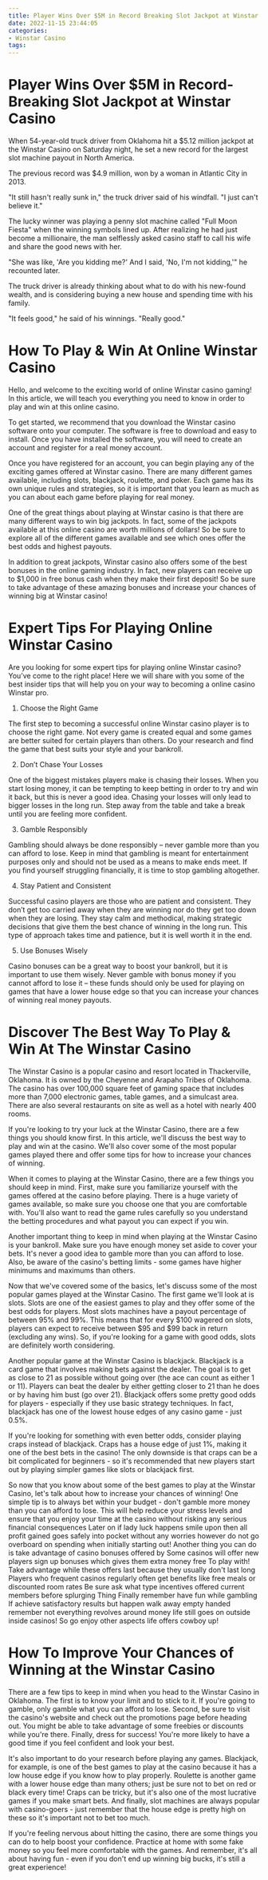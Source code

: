 ```yaml
---
title: Player Wins Over $5M in Record Breaking Slot Jackpot at Winstar Casino 
date: 2022-11-15 23:44:05
categories:
- Winstar Casino
tags:
---
```



#  Player Wins Over $5M in Record-Breaking Slot Jackpot at Winstar Casino 

When 54-year-old truck driver from Oklahoma hit a $5.12 million jackpot at the Winstar Casino on Saturday night, he set a new record for the largest slot machine payout in North America.

The previous record was $4.9 million, won by a woman in Atlantic City in 2013. 

"It still hasn't really sunk in," the truck driver said of his windfall. "I just can't believe it." 

The lucky winner was playing a penny slot machine called "Full Moon Fiesta" when the winning symbols lined up. After realizing he had just become a millionaire, the man selflessly asked casino staff to call his wife and share the good news with her. 

"She was like, 'Are you kidding me?' And I said, 'No, I'm not kidding,'" he recounted later. 

The truck driver is already thinking about what to do with his new-found wealth, and is considering buying a new house and spending time with his family. 

"It feels good," he said of his winnings. "Really good."

#  How To Play & Win At Online Winstar Casino 

Hello, and welcome to the exciting world of online Winstar casino gaming! In this article, we will teach you everything you need to know in order to play and win at this online casino.

To get started, we recommend that you download the Winstar casino software onto your computer. The software is free to download and easy to install. Once you have installed the software, you will need to create an account and register for a real money account.

Once you have registered for an account, you can begin playing any of the exciting games offered at Winstar casino. There are many different games available, including slots, blackjack, roulette, and poker. Each game has its own unique rules and strategies, so it is important that you learn as much as you can about each game before playing for real money.

One of the great things about playing at Winstar casino is that there are many different ways to win big jackpots. In fact, some of the jackpots available at this online casino are worth millions of dollars! So be sure to explore all of the different games available and see which ones offer the best odds and highest payouts.

In addition to great jackpots, Winstar casino also offers some of the best bonuses in the online gaming industry. In fact, new players can receive up to $1,000 in free bonus cash when they make their first deposit! So be sure to take advantage of these amazing bonuses and increase your chances of winning big at Winstar casino!

#  Expert Tips For Playing Online Winstar Casino 

Are you looking for some expert tips for playing online Winstar casino? You’ve come to the right place! Here we will share with you some of the best insider tips that will help you on your way to becoming a online casino Winstar pro.

1. Choose the Right Game

The first step to becoming a successful online Winstar casino player is to choose the right game. Not every game is created equal and some games are better suited for certain players than others. Do your research and find the game that best suits your style and your bankroll.

2. Don’t Chase Your Losses

One of the biggest mistakes players make is chasing their losses. When you start losing money, it can be tempting to keep betting in order to try and win it back, but this is never a good idea. Chasing your losses will only lead to bigger losses in the long run. Step away from the table and take a break until you are feeling more confident.

3. Gamble Responsibly

Gambling should always be done responsibly – never gamble more than you can afford to lose. Keep in mind that gambling is meant for entertainment purposes only and should not be used as a means to make ends meet. If you find yourself struggling financially, it is time to stop gambling altogether.

4. Stay Patient and Consistent

Successful casino players are those who are patient and consistent. They don’t get too carried away when they are winning nor do they get too down when they are losing. They stay calm and methodical, making strategic decisions that give them the best chance of winning in the long run. This type of approach takes time and patience, but it is well worth it in the end.

5. Use Bonuses Wisely

Casino bonuses can be a great way to boost your bankroll, but it is important to use them wisely. Never gamble with bonus money if you cannot afford to lose it – these funds should only be used for playing on games that have a lower house edge so that you can increase your chances of winning real money payouts.

#  Discover The Best Way To Play & Win At The Winstar Casino 

The Winstar Casino is a popular casino and resort located in Thackerville, Oklahoma. It is owned by the Cheyenne and Arapaho Tribes of Oklahoma. The casino has over 100,000 square feet of gaming space that includes more than 7,000 electronic games, table games, and a simulcast area. There are also several restaurants on site as well as a hotel with nearly 400 rooms. 

If you're looking to try your luck at the Winstar Casino, there are a few things you should know first. In this article, we'll discuss the best way to play and win at the casino. We'll also cover some of the most popular games played there and offer some tips for how to increase your chances of winning. 

When it comes to playing at the Winstar Casino, there are a few things you should keep in mind. First, make sure you familiarize yourself with the games offered at the casino before playing. There is a huge variety of games available, so make sure you choose one that you are comfortable with. You'll also want to read the game rules carefully so you understand the betting procedures and what payout you can expect if you win. 

Another important thing to keep in mind when playing at the Winstar Casino is your bankroll. Make sure you have enough money set aside to cover your bets. It's never a good idea to gamble more than you can afford to lose. Also, be aware of the casino's betting limits - some games have higher minimums and maximums than others. 

Now that we've covered some of the basics, let's discuss some of the most popular games played at the Winstar Casino. The first game we'll look at is slots. Slots are one of the easiest games to play and they offer some of the best odds for players. Most slots machines have a payout percentage of between 95% and 99%. This means that for every $100 wagered on slots, players can expect to receive between $95 and $99 back in return (excluding any wins). So, if you're looking for a game with good odds, slots are definitely worth considering. 

Another popular game at the Winstar Casino is blackjack. Blackjack is a card game that involves making bets against the dealer. The goal is to get as close to 21 as possible without going over (the ace can count as either 1 or 11). Players can beat the dealer by either getting closer to 21 than he does or by having him bust (go over 21). Blackjack offers some pretty good odds for players - especially if they use basic strategy techniques. In fact, blackjack has one of the lowest house edges of any casino game - just 0.5%. 

If you're looking for something with even better odds, consider playing craps instead of blackjack. Craps has a house edge of just 1%, making it one of the best bets in the casino! The only downside is that craps can be a bit complicated for beginners - so it's recommended that new players start out by playing simpler games like slots or blackjack first. 

So now that you know about some of the best games to play at the Winstar Casino, let's talk about how to increase your chances of winning! One simple tip is to always bet within your budget - don't gamble more money than you can afford to lose. This will help reduce your stress levels and ensure that you enjoy your time at the casino without risking any serious financial consequences Later on if lady luck happens smile upon then all profit gained goes safely into pocket without any worries however do not go overboard on spending when initially starting out!   Another thing you can do is take advantage of casino bonuses offered by Some casinos will offer new players sign up bonuses which gives them extra money free To play with! Take advantage while these offers last because they usually don't last long Players who frequent casinos regularly often get benefits like free meals or discounted room rates Be sure ask what type incentives offered current members before splurging Thing Finally remember have fun while gambling If achieve satisfactory results but happen walk away empty handed remember not everything revolves around money life still goes on outside inside casinos! So go enjoy other aspects life offers cowboy up!

#  How To Improve Your Chances of Winning at the Winstar Casino

There are a few tips to keep in mind when you head to the Winstar Casino in Oklahoma. The first is to know your limit and to stick to it. If you're going to gamble, only gamble what you can afford to lose. Second, be sure to visit the casino's website and check out the promotions page before heading out. You might be able to take advantage of some freebies or discounts while you're there. Finally, dress for success! You're more likely to have a good time if you feel confident and look your best.

It's also important to do your research before playing any games. Blackjack, for example, is one of the best games to play at the casino because it has a low house edge if you know how to play properly. Roulette is another game with a lower house edge than many others; just be sure not to bet on red or black every time! Craps can be tricky, but it's also one of the most lucrative games if you make smart bets. And finally, slot machines are always popular with casino-goers - just remember that the house edge is pretty high on these so it's important not to bet too much.

If you're feeling nervous about hitting the casino, there are some things you can do to help boost your confidence. Practice at home with some fake money so you feel more comfortable with the games. And remember, it's all about having fun - even if you don't end up winning big bucks, it's still a great experience!